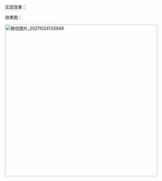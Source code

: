 实现效果：

效果图：

<img width="500" alt="微信图片_20211024133949" src="https://user-images.githubusercontent.com/90596576/138582351-4447c61c-9003-4e3b-a5bf-47b66587e567.png">
